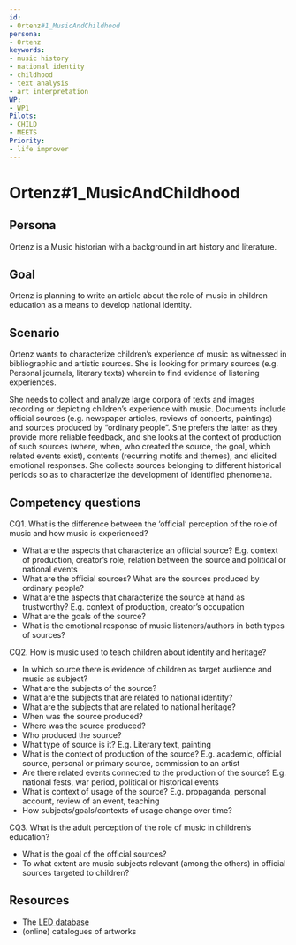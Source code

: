 ```yaml
---
id:
- Ortenz#1_MusicAndChildhood
persona:
- Ortenz
keywords:
- music history
- national identity
- childhood
- text analysis
- art interpretation
WP:
- WP1
Pilots:
- CHILD
- MEETS
Priority:
- life improver
---
```

# Ortenz#1_MusicAndChildhood

## Persona

Ortenz is a Music historian with a background in art history and literature.

## Goal

Ortenz is planning to write an article about the role of music in children education as a means to develop national identity.  

## Scenario  

Ortenz wants to characterize children’s experience of music as witnessed in bibliographic and artistic sources. She is looking for primary sources (e.g. Personal journals, literary texts) wherein to find evidence of listening experiences.

She needs to collect and analyze large corpora of texts and images recording or depicting children’s experience with music. Documents include official sources (e.g. newspaper articles, reviews of concerts, paintings) and sources produced by “ordinary people”. She prefers the latter as they provide more reliable feedback, and she looks at the context of production of such sources (where, when, who created the source, the goal, which related events exist), contents (recurring motifs and themes), and elicited emotional responses. She collects sources belonging to different historical periods so as to characterize the development of identified phenomena.  

## Competency questions

CQ1. What is the difference between the ‘official’ perception of the role of music and how music is experienced?

 * What are the aspects that characterize an official source? E.g. context of production, creator’s role, relation between the source and political or national events
 * What are the official sources? What are the sources produced by ordinary people?
 * What are the aspects that characterize the source at hand as trustworthy? E.g. context of production, creator’s occupation
 * What are the goals of the source?
 * What is the emotional response of music listeners/authors in both types of sources?

CQ2. How is music used to teach children about identity and heritage?

 * In which source there is evidence of children as target audience and music as subject?  
 * What are the subjects of the source?  
 * What are the subjects that are related to national identity?
 * What are the subjects that are related to national heritage?
 * When was the source produced?
 * Where was the source produced?
 * Who produced the source?
 * What type of source is it? E.g. Literary text, painting
 * What is the context of production of the source? E.g. academic, official source, personal or primary source, commission to an artist
 * Are there related events connected to the production of the source? E.g. national fests, war period, political or historical events
 * What is context of usage of the source? E.g. propaganda, personal account, review of an event, teaching
 * How subjects/goals/contexts of usage change over time?   

CQ3. What is the adult perception of the role of music in children’s education?

 * What is the goal of the official sources?
 * To what extent are music subjects relevant (among the others) in official sources targeted to children?


## Resources

 * The [LED database](http://www.listeningexperience.org/)
 * (online) catalogues of artworks
